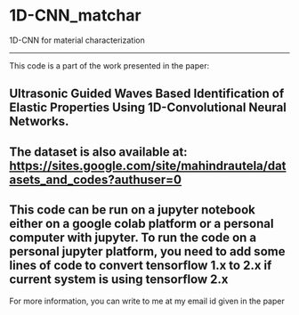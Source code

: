 # 1D-CNN_matchar
 1D-CNN for material characterization

----------------------------------------------------------------------------
This code is a part of the work presented in the paper:

Ultrasonic Guided Waves Based Identification of Elastic Properties Using 
1D-Convolutional Neural Networks.
----------------------------------------------------------------------------
The dataset is also available at:
https://sites.google.com/site/mahindrautela/datasets_and_codes?authuser=0
----------------------------------------------------------------------------
This code can be run on a jupyter notebook either on a google colab platform
or a personal computer with jupyter. To run the code on a personal jupyter
platform, you need to add some lines of code to convert tensorflow 1.x to
2.x if current system is using tensorflow 2.x
----------------------------------------------------------------------------
For more information, you can write to me at my email id given in the paper
